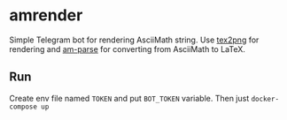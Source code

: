 # amrender

Simple Telegram bot for rendering AsciiMath string. Use
[tex2png](https://github.com/gudn/tex2png) for rendering and
[am-parse](https://github.com/gudn/am-parse) for converting from AsciiMath to
LaTeX.

## Run
Create env file named `TOKEN` and put `BOT_TOKEN` variable. Then just `docker-compose up`
